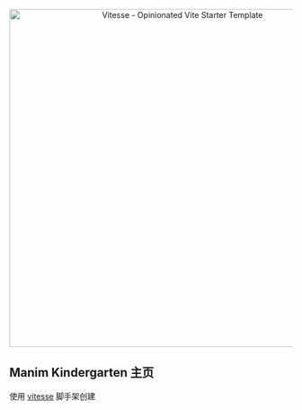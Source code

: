 <p align='center'>
  <img src='https://user-images.githubusercontent.com/11247099/154486817-f86b8f20-5463-4122-b6e9-930622e757f2.png' alt='Vitesse - Opinionated Vite Starter Template' width='600'/>
</p>

## Manim Kindergarten 主页

使用 [vitesse](https://github.com/antfu/vitesse) 脚手架创建
